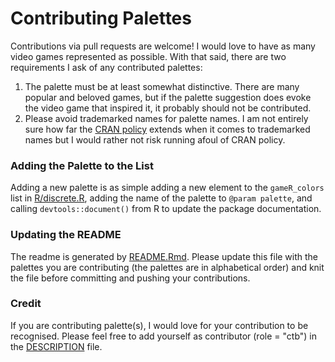 # Contributing Palettes

Contributions via pull requests are welcome! I would love to have as many video games represented as possible. With that said, there are two requirements I ask of any contributed palettes: 

1. The palette must be at least somewhat distinctive. There are many popular and beloved games, but if the palette suggestion does evoke the video game that inspired it, it probably should not be contributed. 
2. Please avoid trademarked names for palette names. I am not entirely sure how far the [CRAN policy](https://cran.r-project.org/web/packages/policies.html) extends when it comes to trademarked names but I would rather not risk running afoul of CRAN policy.

### Adding the Palette to the List

Adding a new palette is as simple adding a new element to the `gameR_colors` list in [R/discrete.R](R/discrete.R), adding the name of the palette to `@param palette`, and calling `devtools::document()` from R to update the package documentation. 

### Updating the README

The readme is generated by [README.Rmd](README.Rmd). Please update this file with the palettes you are contributing (the palettes are in alphabetical order) and knit the file before committing and pushing your contributions.

### Credit

If you are contributing palette(s), I would love for your contribution to be recognised. Please feel free to add yourself as contributor (role = "ctb") in the [DESCRIPTION](DESCRIPTION) file. 